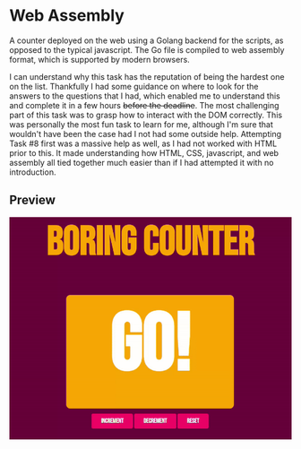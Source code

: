 # Web Assembly
A counter deployed on the web using a Golang backend for the scripts, as opposed to the typical javascript. The Go file is compiled to web assembly format, which is supported by modern browsers.

I can understand why this task has the reputation of being the hardest one on the list. Thankfully I had some guidance on where to look for the answers to the questions that I had, which enabled me to understand this and complete it in a few hours ~~before the deadline~~. The most challenging part of this task was to grasp how to interact with the DOM correctly. This was personally the most fun task to learn for me, although I'm sure that wouldn't have been the case had I not had some outside help. Attempting Task #8 first was a massive help as well, as I had not worked with HTML prior to this. It made understanding how HTML, CSS, javascript, and web assembly all tied together much easier than if I had attempted it with no introduction.

## Preview
![Counter Preview](BoringCounter.gif)